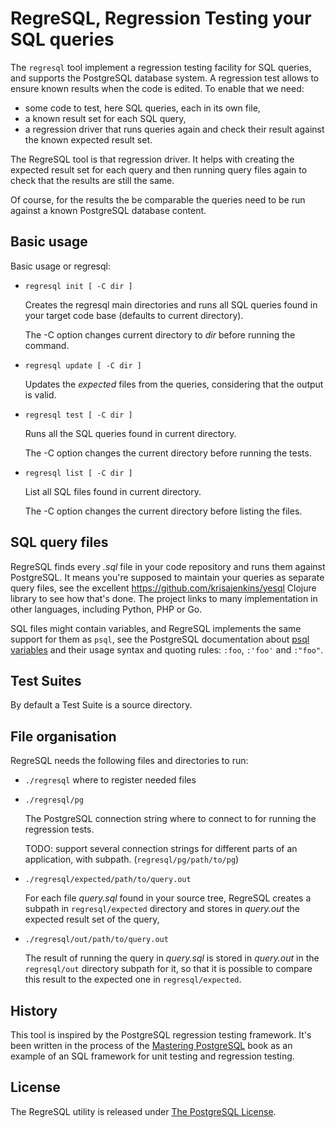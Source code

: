 # RegreSQL, Regression Testing your SQL queries

The `regresql` tool implement a regression testing facility for SQL queries,
and supports the PostgreSQL database system. A regression test allows to
ensure known results when the code is edited. To enable that we need:

  - some code to test, here SQL queries, each in its own file,
  - a known result set for each SQL query,
  - a regression driver that runs queries again and check their result
    against the known expected result set.
    
The RegreSQL tool is that regression driver. It helps with creating the
expected result set for each query and then running query files again to
check that the results are still the same.

Of course, for the results the be comparable the queries need to be run
against a known PostgreSQL database content.

## Basic usage

Basic usage or regresql:

  - `regresql init [ -C dir ]`
  
    Creates the regresql main directories and runs all SQL queries found in
    your target code base (defaults to current directory).
    
    The -C option changes current directory to *dir* before running the
    command.
  
  - `regresql update [ -C dir ]`
  
    Updates the *expected* files from the queries, considering that the
    output is valid.
  
  - `regresql test [ -C dir ]`
  
    Runs all the SQL queries found in current directory.
    
    The -C option changes the current directory before running the tests.
    
  - `regresql list [ -C dir ]`
  
    List all SQL files found in current directory.

    The -C option changes the current directory before listing the files.

## SQL query files

RegreSQL finds every *.sql* file in your code repository and runs them
against PostgreSQL. It means you're supposed to maintain your queries as
separate query files, see the
excellent <https://github.com/krisajenkins/yesql> Clojure library to see how
that's done. The project links to many implementation in other languages,
including Python, PHP or Go.

SQL files might contain variables, and RegreSQL implements the same support
for them as `psql`, see the PostgreSQL documentation
about
[psql variables](https://www.postgresql.org/docs/current/static/app-psql.html#APP-PSQL-VARIABLES) and
their usage syntax and quoting rules: `:foo`, `:'foo'` and `:"foo"`.

## Test Suites

By default a Test Suite is a source directory.

## File organisation

RegreSQL needs the following files and directories to run:

  - `./regresql` where to register needed files
  
  - `./regresql/pg`
  
    The PostgreSQL connection string where to connect to for running the
    regression tests.
    
    TODO: support several connection strings for different parts of an
    application, with subpath. (`regresql/pg/path/to/pg`)
  
  - `./regresql/expected/path/to/query.out`
  
    For each file *query.sql* found in your source tree, RegreSQL creates a
    subpath in `regresql/expected` directory and stores in *query.out* the
    expected result set of the query,
    
  - `./regresql/out/path/to/query.out`
  
    The result of running the query in *query.sql* is stored in *query.out*
    in the `regresql/out` directory subpath for it, so that it is possible
    to compare this result to the expected one in `regresql/expected`.

## History

This tool is inspired by the PostgreSQL regression testing framework. It's
been written in the process of
the [Mastering PostgreSQL](http://masteringpostgresql.com/) book as an
example of an SQL framework for unit testing and regression testing.

## License

The RegreSQL utility is released
under [The PostgreSQL License](https://www.postgresql.org/about/licence/).

